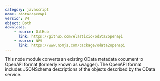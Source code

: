 ```yaml
---
category: javascript
name: odata2openapi
version: V4
object: Both
downloads:
    - source: GitHub
      link: https://github.com/elasticio/odata2openapi
    - source: NPM
      link: https://www.npmjs.com/package/odata2openapi
---
```

This node module converts an existing OData metadata document to OpenAPI format (formerly known as swagger).  The OpenAPI format includes JSONSchema descriptions of the objects described by the OData service.

